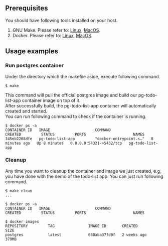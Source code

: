 ## Prerequisites

You should have following tools installed on your host.
1. GNU Make. Please refer to: [Linux](https://linuxhint.com/install-make-ubuntu/), [MacOS](https://formulae.brew.sh/formula/make).
2. Docker. Please refer to: [Linux](https://linnote.com/how-to-install-docker-in-ubuntu/), [MacOS](https://docs.docker.com/desktop/install/mac-install/).

## Usage examples

### Run postgres container

Under the directory which the makefile aside, execute following command.

```
$ make
```

This command will pull the official postgres image and build our pg-todo-list-app container image on top of it.  
After successfully build, the pg-todo-list-app container will automatically created and started.  
You can run following command to check if the container is running.  

```
$ docker ps -a
CONTAINER ID   IMAGE                    COMMAND                  CREATED         STATUS         PORTS                     NAMES
345eb2208dfe   pg-todo-list-app         "docker-entrypoint.s…"   8 minutes ago   Up 8 minutes   0.0.0.0:54321->5432/tcp   pg-todo-list-app
```

### Cleanup

Any time you want to cleanup the container and image we just created, e.g, you have done with the demo of the todo-list app. You can just run following command.

```
$ make clean
...

$ docker ps -a
CONTAINER ID   IMAGE                    COMMAND                  CREATED         STATUS         PORTS                     NAMES

$ docker images
REPOSITORY         TAG               IMAGE ID       CREATED        SIZE
postgres           latest            680aba37fd0f   2 weeks ago    379MB
```

